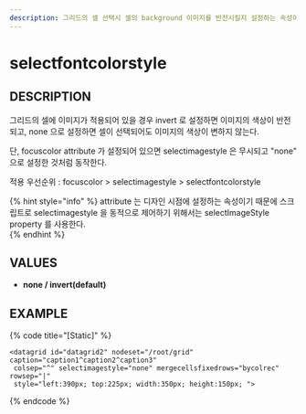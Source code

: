 ```yaml
---
description: 그리드의 셀 선택시 셀의 background 이미지를 반전시킬지 설정하는 속성이다.
---
```


# selectfontcolorstyle

## DESCRIPTION

그리드의 셀에 이미지가 적용되어 있을 경우 invert 로 설정하면 이미지의 색상이 반전되고, none 으로 설정하면 셀이 선택되어도 이미지의 색상이 변하지 않는다. 

단, focuscolor attribute 가 설정되어 있으면 selectimagestyle 은 무시되고 "none" 으로 설정한 것처럼 동작한다.

적용 우선순위 : focuscolor &gt; selectimagestyle &gt; selectfontcolorstyle

{% hint style="info" %}
attribute 는 디자인 시점에 설정하는 속성이기 때문에 스크립트로 selectimagestyle 을 동적으로 제어하기 위해서는 selectImageStyle property 를 사용한다.                         
{% endhint %}

## VALUES

* **none / invert\(default\)**

## EXAMPLE

{% code title="\[Static\]" %}
```markup
<datagrid id="datagrid2" nodeset="/root/grid" caption="caption1^caption2^caption3"
 colsep="^" selectimagestyle="none" mergecellsfixedrows="bycolrec" rowsep="|" 
 style="left:390px; top:225px; width:350px; height:150px; ">
```
{% endcode %}

